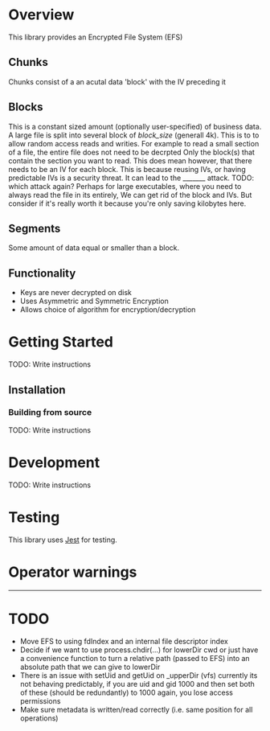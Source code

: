 # Overview
This library provides an Encrypted File System (EFS)
## Chunks
Chunks consist of a an acutal data 'block' with the IV preceding it
## Blocks
This is a constant sized amount (optionally user-specified) of business data.
A large file is split into several block of *block_size* (generall 4k).
This is to to allow random access reads and writies.
For example to read a small section of a file, the entire file does not need to be decrpted
Only the block(s) that contain the section you want to read.
This does mean however, that there needs to be an IV for each block.
This is because reusing IVs, or having predictable IVs is a security threat.
It can lead to the _______ attack. TODO: which attack again?
Perhaps for large executables, where you need to always read the file in its entirely,
We can get rid of the block and IVs. But consider if it's really worth it because you're
only saving kilobytes here.
## Segments
Some amount of data equal or smaller than a block.

## Functionality
- Keys are never decrypted on disk
- Uses Asymmetric and Symmetric Encryption
- Allows choice of algorithm for encryption/decryption


# Getting Started
TODO: Write instructions
## Installation
### Building from source
TODO: Write instructions

# Development
TODO: Write instructions

# Testing
This library uses [Jest](https://jestjs.io/) for testing.

# Operator warnings

---
# TODO
- Move EFS to using fdIndex and an internal file descriptor index
- Decide if we want to use process.chdir(...) for lowerDir cwd or just have a convenience function to turn a relative path (passed to EFS) into an absolute path that we can give to lowerDir
- There is an issue with setUid and getUid on _upperDir (vfs) currently its not behaving predictably, if you are uid and gid 1000 and then set both of these (should be redundantly) to 1000 again, you lose access permissions
- Make sure metadata is written/read correctly (i.e. same position for all operations)